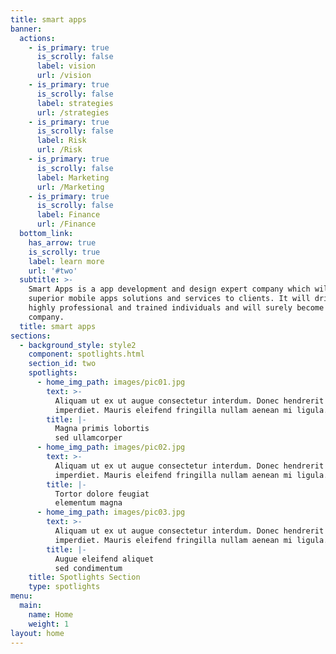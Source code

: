 ```yaml
---
title: smart apps
banner:
  actions:
    - is_primary: true
      is_scrolly: false
      label: vision
      url: /vision
    - is_primary: true
      is_scrolly: false
      label: strategies
      url: /strategies
    - is_primary: true
      is_scrolly: false
      label: Risk
      url: /Risk
    - is_primary: true
      is_scrolly: false
      label: Marketing
      url: /Marketing
    - is_primary: true
      is_scrolly: false
      label: Finance
      url: /Finance
  bottom_link:
    has_arrow: true
    is_scrolly: true
    label: learn more
    url: '#two'
  subtitle: >-
    Smart Apps is a app development and design expert company which will provide
    superior mobile apps solutions and services to clients. It will driven by
    highly professional and trained individuals and will surely become a leading
    company.
  title: smart apps
sections:
  - background_style: style2
    component: spotlights.html
    section_id: two
    spotlights:
      - home_img_path: images/pic01.jpg
        text: >-
          Aliquam ut ex ut augue consectetur interdum. Donec hendrerit
          imperdiet. Mauris eleifend fringilla nullam aenean mi ligula.
        title: |-
          Magna primis lobortis
          sed ullamcorper
      - home_img_path: images/pic02.jpg
        text: >-
          Aliquam ut ex ut augue consectetur interdum. Donec hendrerit
          imperdiet. Mauris eleifend fringilla nullam aenean mi ligula.
        title: |-
          Tortor dolore feugiat
          elementum magna
      - home_img_path: images/pic03.jpg
        text: >-
          Aliquam ut ex ut augue consectetur interdum. Donec hendrerit
          imperdiet. Mauris eleifend fringilla nullam aenean mi ligula.
        title: |-
          Augue eleifend aliquet
          sed condimentum
    title: Spotlights Section
    type: spotlights
menu:
  main:
    name: Home
    weight: 1
layout: home
---
```



